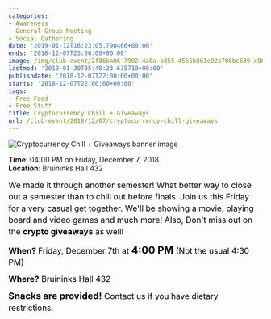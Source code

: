 ```yaml
---
categories:
- Awareness
- General Group Meeting
- Social Gathering
date: '2019-01-12T16:23:05.790466+00:00'
ends: '2018-12-07T23:30:00+00:00'
image: /img/club-event/2f86ba06-7982-4a0a-b355-4566b861e92a706bc639-c861-4dd4-98f0-0c65ac0c4ddd.png
lastmod: '2019-01-30T05:40:23.635719+00:00'
publishdate: '2018-12-07T22:00:00+00:00'
starts: '2018-12-07T22:00:00+00:00'
tags:
- Free Food
- Free Stuff
title: Cryptocurrency Chill + Giveaways
url: /club-event/2018/12/07/cryptocurrency-chill-giveaways
---
```


<img src="/img/club-event/2f86ba06-7982-4a0a-b355-4566b861e92a706bc639-c861-4dd4-98f0-0c65ac0c4ddd.png" alt="Cryptocurrency Chill + Giveaways banner image" /><br>
    <p class="eventInfo">
        <strong>Time</strong>: 04:00 PM on Friday, December  7, 2018<br>
        <strong>Location</strong>: Bruininks Hall 432
    </p>
    <p style="margin: 0px 0px 10px 0px; line-height: 23px;"><span style="color: #000000; font-size: 16px;">We made it through another semester! What better way to close out a&nbsp;semester than to chill out before finals. Join us this Friday for&nbsp;a very casual get together. We'll be showing a movie, playing board and video games and much more! Also, Don't miss out on the <strong>crypto giveaways</strong> as well!&nbsp;</span></p>
<p style="margin: 0px 0px 10px 0px; line-height: 23px;"><span style="color: #000000; font-size: 16px;"><strong>When? </strong>Friday, December 7th at <span style="font-size: 20px;"><strong>4:00 PM&nbsp;</strong></span></span><span style="color: #000000; font-size: 16px;">(Not the usual 4:30 PM)</span></p>
<p style="margin: 0px 0px 10px 0px; line-height: 23px;"><span style="color: #000000; font-size: 16px;"><strong>Where?</strong> Bruininks Hall 432</span></p>
<p style="margin: 0px 0px 10px 0px; line-height: 23px;"><span style="color: #000000; font-size: 16px;"><span style="font-size: 18px;"><strong>Snacks are provided!</strong></span>&nbsp;Contact us if you have dietary restrictions.</span></p>